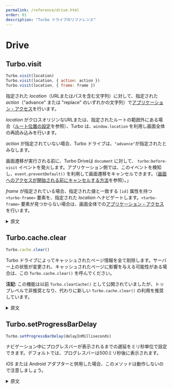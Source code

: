 ```yaml
---
permalink: /reference/drive.html
order: 01
description: "Turbo ドライブのリファレンス"
---
```


# Drive

## Turbo.visit

```js
Turbo.visit(location)
Turbo.visit(location, { action: action })
Turbo.visit(location, { frame: frame })
```

指定された _location_（URLまたはパスを含む文字列）に対して、指定された _action_（"advance" または "replace" のいずれかの文字列）で[アプリケーション・アクセス](/handbook/drive#application-visits)を行います。

_location_ がクロスオリジンなURLまたは、指定されたルートの範囲外にある場合（[ルート位置の設定](/handbook/drive#setting-a-root-location)を参照）、Turbo は、`window.location` を利用し画面全体の再読み込みを行います。

_action_ が指定されていない場合、Turbo ドライブは、`"advance"`が指定されたとみなします。

画面遷移が実行される前に、Turbo Driveは `document` に対して、 `turbo:before-visit` イベントを発火します。アプリケーション側では、このイベントを検知し、`event.preventDefault()` を利用して画面遷移をキャンセルできます。（[画面へのアクセスが開始される前にキャンセルする方法](/handbook/drive#canceling-visits-before-they-start)を参照）。」

_frame_ が指定されている場合、指定された値と一致する `[id]` 属性を持つ `<turbo-frame>` 要素を、指定された _location_ へナビゲートします。`<turbo-frame>` 要素が見つからない場合は、画面全体での[アプリケーション・アクセス](/handbook/drive#application-visits)を行います。

<details>
<summary>原文</summary>

# Drive

## Turbo.visit

Performs an [Application Visit][] to the given _location_ (a string containing a URL or path) with the specified _action_ (a string, either `"advance"` or `"replace"`).

If _location_ is a cross-origin URL, or falls outside of the specified root (see [Setting a Root Location](/handbook/drive#setting-a-root-location)), Turbo performs a full page load by setting `window.location`.

If _action_ is unspecified, Turbo Drive assumes a value of `"advance"`.

Before performing the visit, Turbo Drive fires a `turbo:before-visit` event on `document`. Your application can listen for this event and cancel the visit with `event.preventDefault()` (see [Canceling Visits Before They Start](/handbook/drive#canceling-visits-before-they-start)).

If _frame_ is specified, find a `<turbo-frame>` element with an `[id]` attribute that matches the provided value, and navigate it to the provided _location_. If the `<turbo-frame>` cannot be found, perform a page-level [Application Visit][].

</details>

## Turbo.cache.clear

```js
Turbo.cache.clear()
```

Turbo ドライブによってキャッシュされたページ情報を全て削除します。サーバー上の状態が変更され、キャッシュされたページに影響を与える可能性がある場合は、この `Turbo.cache.clear()` を呼んでください。

**注記:** この機能は以前 `Turbo.clearCache()` として公開されていましたが、トップレベルで非推奨となり、代わりに新しい `Turbo.cache.clear()` の利用を推奨しています。

<details>
<summary>原文</summary>

## Turbo.cache.clear

Removes all entries from the Turbo Drive page cache. Call this when state has changed on the server that may affect cached pages.

**Note:** This function was previously exposed as `Turbo.clearCache()`. The top-level function was deprecated in favor of the new `Turbo.cache.clear()` function.

</details>

## Turbo.setProgressBarDelay

```js
Turbo.setProgressBarDelay(delayInMilliseconds)
```

ナビゲーション中にプログレスバーが表示されるまでの遅延をミリ秒単位で設定できます。デフォルトでは、プログレスバーは500ミリ秒後に表示されます。

iOS または Android アダプターと併用した場合、このメソッドは動作しないので注意しましょう。

<details>
<summary>原文</summary>

## Turbo.setProgressBarDelay

Sets the delay after which the [progress bar](/handbook/drive#displaying-progress) will appear during navigation, in milliseconds. The progress bar appears after 500ms by default.

Note that this method has no effect when used with the iOS or Android adapters.

</deitals>

## Turbo.setConfirmMethod

```js
Turbo.setConfirmMethod(confirmMethod)
```

Sets the method that is called by links decorated with [`data-turbo-confirm`](/handbook/drive#requiring-confirmation-for-a-visit). The default is the browser's built in `confirm`. The method should return `true` if the visit can proceed.
[`data-turbo-confirm`](/handbook/drive#requiring-confirmation-for-a-visit) を指定したリンクによって呼び出されるメソッドを設定できます。デフォルトは、ブラウザのビルドインである `confirm` が設定されています。この設定したメソッドは、画面遷移可能な場合には `true` を返す必要があります。

## Turbo.session.drive

```js
Turbo.session.drive = false
```

Turns Turbo Drive off by default. You must now opt-in to Turbo Drive on a per-link and per-form basis using `data-turbo="true"`.
デフォルトで Turbo ドライブをオフに設定できます。この状況下で Turbo ドライブを部分的に利用したい場合は、`data-turbo="true"` を設定することで、リンクやフォームごとに Turbo ドライブをオプトインできます。
